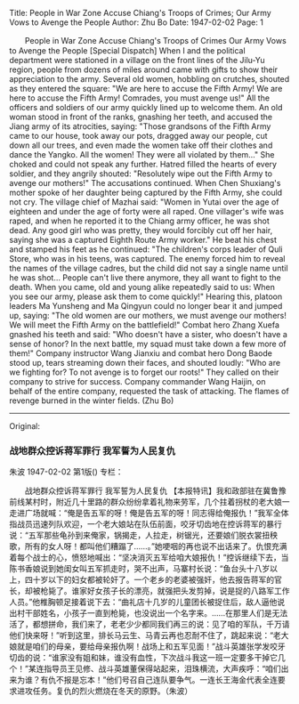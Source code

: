 Title: People in War Zone Accuse Chiang's Troops of Crimes; Our Army Vows to Avenge the People
Author: Zhu Bo
Date: 1947-02-02
Page: 1

　　People in War Zone Accuse Chiang's Troops of Crimes
    Our Army Vows to Avenge the People
    [Special Dispatch] When I and the political department were stationed in a village on the front lines of the Jilu-Yu region, people from dozens of miles around came with gifts to show their appreciation to the army. Several old women, hobbling on crutches, shouted as they entered the square: "We are here to accuse the Fifth Army! We are here to accuse the Fifth Army! Comrades, you must avenge us!" All the officers and soldiers of our army quickly lined up to welcome them. An old woman stood in front of the ranks, gnashing her teeth, and accused the Jiang army of its atrocities, saying: "Those grandsons of the Fifth Army came to our house, took away our pots, dragged away our people, cut down all our trees, and even made the women take off their clothes and dance the Yangko. All the women! They were all violated by them…" She choked and could not speak any further. Hatred filled the hearts of every soldier, and they angrily shouted: "Resolutely wipe out the Fifth Army to avenge our mothers!" The accusations continued. When Chen Shuxiang's mother spoke of her daughter being captured by the Fifth Army, she could not cry. The village chief of Mazhai said: "Women in Yutai over the age of eighteen and under the age of forty were all raped. One villager's wife was raped, and when he reported it to the Chiang army officer, he was shot dead. Any good girl who was pretty, they would forcibly cut off her hair, saying she was a captured Eighth Route Army worker." He beat his chest and stamped his feet as he continued: "The children's corps leader of Quli Store, who was in his teens, was captured. The enemy forced him to reveal the names of the village cadres, but the child did not say a single name until he was shot… People can't live there anymore, they all want to fight to the death. When you came, old and young alike repeatedly said to us: When you see our army, please ask them to come quickly!" Hearing this, platoon leaders Ma Yunsheng and Ma Qingyun could no longer bear it and jumped up, saying: "The old women are our mothers, we must avenge our mothers! We will meet the Fifth Army on the battlefield!" Combat hero Zhang Xuefa gnashed his teeth and said: "Who doesn't have a sister, who doesn't have a sense of honor? In the next battle, my squad must take down a few more of them!" Company instructor Wang Jianxiu and combat hero Dong Baode stood up, tears streaming down their faces, and shouted loudly: "Who are we fighting for? To not avenge is to forget our roots!" They called on their company to strive for success. Company commander Wang Haijin, on behalf of the entire company, requested the task of attacking. The flames of revenge burned in the winter fields. (Zhu Bo)



<hr /> 

Original: 


### 战地群众控诉蒋军罪行  我军誓为人民复仇
朱波
1947-02-02
第1版()
专栏：

　　战地群众控诉蒋军罪行
    我军誓为人民复仇
    【本报特讯】我和政部驻在冀鲁豫前线某村时，附近几十里路的群众纷纷拿着礼物来劳军，几个拄着拐杖的老大娘一走进广场就喊：“俺是告五军的呀！俺是告五军的呀！同志得给俺报仇！”我军全体指战员迅速列队欢迎，一个老大娘站在队伍前面，咬牙切齿地在控诉蒋军的暴行说：“五军那些龟孙到来俺家，锅揭走，人拉走，树锯光，还要娘们脱衣裳扭秧歌，所有的女人呀！都叫他们糟蹋了……。”她哽咽的再也说不出话来了。仇恨充满着每个战士的心，愤怒地喊出：“坚决消灭五军给咱大娘报仇！”控诉继续下去，当陈书香娘说到她闺女叫五军抓走时，哭不出声，马寨村长说：“鱼台头十八岁以上，四十岁以下的妇女都被轮奸了。一个老乡的老婆被强奸，他去报告蒋军的官长，却被枪毙了。谁家好女孩子长的漂亮，就强把头发剪掉，说是捉的八路军工作人员。”他椎胸顿足接着说下去：“曲礼店十几岁的儿童团长被捉住后，敌人逼他说出村干部姓名，小孩子一直到枪毙，也没说出一个名字来。……在那里人们是无法活了，都想拼命，我们来了，老老少少都同我们再三的说：见了咱的军队，千万请他们快来呀！”听到这里，排长马云生、马青云再也忍耐不住了，跳起来说：“老大娘就是咱们的母亲，要给母亲报仇啊！战场上和五军见面！”战斗英雄张学发咬牙切齿的说：“谁家没有姐和妹，谁没有血性，下次战斗我这一班一定要多干掉它几个！”某连指导员王见修、战斗英雄董保得站起来，泪珠横流，大声疾呼：“咱们出来为谁？有仇不报是忘本！”他们号召自己连队要争气。一连长王海金代表全连要求进攻任务。复仇的烈火燃烧在冬天的原野。（朱波）
